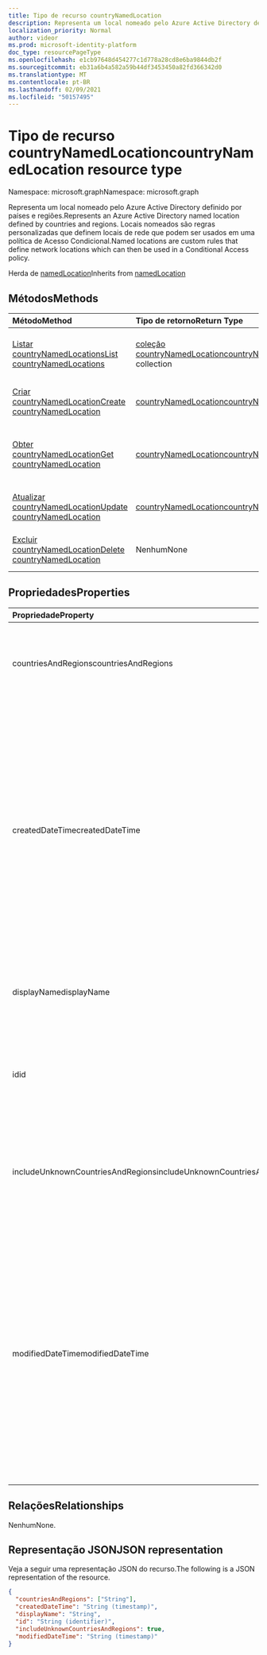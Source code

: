 ```yaml
---
title: Tipo de recurso countryNamedLocation
description: Representa um local nomeado pelo Azure Active Directory definido por países e regiões. Locais nomeados são regras personalizadas que definem locais de rede que podem ser usados em uma política de Acesso Condicional.
localization_priority: Normal
author: videor
ms.prod: microsoft-identity-platform
doc_type: resourcePageType
ms.openlocfilehash: e1cb97648d454277c1d778a28cd8e6ba9844db2f
ms.sourcegitcommit: eb31a6b4a582a59b44df3453450a82fd366342d0
ms.translationtype: MT
ms.contentlocale: pt-BR
ms.lasthandoff: 02/09/2021
ms.locfileid: "50157495"
---
```

# <a name="countrynamedlocation-resource-type"></a><span data-ttu-id="6c1eb-104">Tipo de recurso countryNamedLocation</span><span class="sxs-lookup"><span data-stu-id="6c1eb-104">countryNamedLocation resource type</span></span>

<span data-ttu-id="6c1eb-105">Namespace: microsoft.graph</span><span class="sxs-lookup"><span data-stu-id="6c1eb-105">Namespace: microsoft.graph</span></span>

<span data-ttu-id="6c1eb-106">Representa um local nomeado pelo Azure Active Directory definido por países e regiões.</span><span class="sxs-lookup"><span data-stu-id="6c1eb-106">Represents an Azure Active Directory named location defined by countries and regions.</span></span> <span data-ttu-id="6c1eb-107">Locais nomeados são regras personalizadas que definem locais de rede que podem ser usados em uma política de Acesso Condicional.</span><span class="sxs-lookup"><span data-stu-id="6c1eb-107">Named locations are custom rules that define network locations which can then be used in a Conditional Access policy.</span></span>

<span data-ttu-id="6c1eb-108">Herda de [namedLocation](../resources/namedLocation.md)</span><span class="sxs-lookup"><span data-stu-id="6c1eb-108">Inherits from [namedLocation](../resources/namedLocation.md)</span></span>

## <a name="methods"></a><span data-ttu-id="6c1eb-109">Métodos</span><span class="sxs-lookup"><span data-stu-id="6c1eb-109">Methods</span></span>

| <span data-ttu-id="6c1eb-110">Método</span><span class="sxs-lookup"><span data-stu-id="6c1eb-110">Method</span></span>       | <span data-ttu-id="6c1eb-111">Tipo de retorno</span><span class="sxs-lookup"><span data-stu-id="6c1eb-111">Return Type</span></span> | <span data-ttu-id="6c1eb-112">Descrição</span><span class="sxs-lookup"><span data-stu-id="6c1eb-112">Description</span></span> |
|:-------------|:------------|:------------|
| [<span data-ttu-id="6c1eb-113">Listar countryNamedLocations</span><span class="sxs-lookup"><span data-stu-id="6c1eb-113">List countryNamedLocations</span></span>](../api/conditionalaccessroot-list-namedlocations.md) | <span data-ttu-id="6c1eb-114">[coleção countryNamedLocation](countryNamedLocation.md)</span><span class="sxs-lookup"><span data-stu-id="6c1eb-114">[countryNamedLocation](countryNamedLocation.md) collection</span></span> | <span data-ttu-id="6c1eb-115">Obter todos os **objetos countryNamedLocation** na organização.</span><span class="sxs-lookup"><span data-stu-id="6c1eb-115">Get all the **countryNamedLocation** objects in the organization.</span></span> |
| [<span data-ttu-id="6c1eb-116">Criar countryNamedLocation</span><span class="sxs-lookup"><span data-stu-id="6c1eb-116">Create countryNamedLocation</span></span>](../api/conditionalaccessroot-post-namedlocations.md) | [<span data-ttu-id="6c1eb-117">countryNamedLocation</span><span class="sxs-lookup"><span data-stu-id="6c1eb-117">countryNamedLocation</span></span>](countryNamedLocation.md) | <span data-ttu-id="6c1eb-118">Criar um novo **objeto countryNamedLocation.**</span><span class="sxs-lookup"><span data-stu-id="6c1eb-118">Create a new **countryNamedLocation** object.</span></span> |
| [<span data-ttu-id="6c1eb-119">Obter countryNamedLocation</span><span class="sxs-lookup"><span data-stu-id="6c1eb-119">Get countryNamedLocation</span></span>](../api/countrynamedlocation-get.md) | [<span data-ttu-id="6c1eb-120">countryNamedLocation</span><span class="sxs-lookup"><span data-stu-id="6c1eb-120">countryNamedLocation</span></span>](countrynamedlocation.md) | <span data-ttu-id="6c1eb-121">Leia as propriedades e os relacionamentos de um **objeto countryNamedLocation.**</span><span class="sxs-lookup"><span data-stu-id="6c1eb-121">Read the properties and relationships of a **countryNamedLocation** object.</span></span> |
| [<span data-ttu-id="6c1eb-122">Atualizar countryNamedLocation</span><span class="sxs-lookup"><span data-stu-id="6c1eb-122">Update countryNamedLocation</span></span>](../api/countrynamedlocation-update.md) | [<span data-ttu-id="6c1eb-123">countryNamedLocation</span><span class="sxs-lookup"><span data-stu-id="6c1eb-123">countryNamedLocation</span></span>](countrynamedlocation.md) | <span data-ttu-id="6c1eb-124">Atualize **um objeto countryNamedLocation.**</span><span class="sxs-lookup"><span data-stu-id="6c1eb-124">Update a **countryNamedLocation** object.</span></span> |
| [<span data-ttu-id="6c1eb-125">Excluir countryNamedLocation</span><span class="sxs-lookup"><span data-stu-id="6c1eb-125">Delete countryNamedLocation</span></span>](../api/countrynamedlocation-delete.md) | <span data-ttu-id="6c1eb-126">Nenhum</span><span class="sxs-lookup"><span data-stu-id="6c1eb-126">None</span></span> | <span data-ttu-id="6c1eb-127">**Exclua um objeto countryNamedLocation.**</span><span class="sxs-lookup"><span data-stu-id="6c1eb-127">Delete a **countryNamedLocation** object.</span></span> |

## <a name="properties"></a><span data-ttu-id="6c1eb-128">Propriedades</span><span class="sxs-lookup"><span data-stu-id="6c1eb-128">Properties</span></span>

| <span data-ttu-id="6c1eb-129">Propriedade</span><span class="sxs-lookup"><span data-stu-id="6c1eb-129">Property</span></span>     | <span data-ttu-id="6c1eb-130">Tipo</span><span class="sxs-lookup"><span data-stu-id="6c1eb-130">Type</span></span>        | <span data-ttu-id="6c1eb-131">Descrição</span><span class="sxs-lookup"><span data-stu-id="6c1eb-131">Description</span></span> |
|:-------------|:------------|:------------|
|<span data-ttu-id="6c1eb-132">countriesAndRegions</span><span class="sxs-lookup"><span data-stu-id="6c1eb-132">countriesAndRegions</span></span>|<span data-ttu-id="6c1eb-133">Coleção de cadeias de caracteres</span><span class="sxs-lookup"><span data-stu-id="6c1eb-133">String collection</span></span>|<span data-ttu-id="6c1eb-134">Lista de países e/ou regiões no formato de duas letras especificado pela ISO 3166-2.</span><span class="sxs-lookup"><span data-stu-id="6c1eb-134">List of countries and/or regions in two-letter format specified by ISO 3166-2.</span></span>|
|<span data-ttu-id="6c1eb-135">createdDateTime</span><span class="sxs-lookup"><span data-stu-id="6c1eb-135">createdDateTime</span></span>|<span data-ttu-id="6c1eb-136">DateTimeOffset</span><span class="sxs-lookup"><span data-stu-id="6c1eb-136">DateTimeOffset</span></span>|<span data-ttu-id="6c1eb-137">O tipo Timestamp representa a data e a hora de criação do local usando o formato ISO 8601 e está sempre no horário UTC.</span><span class="sxs-lookup"><span data-stu-id="6c1eb-137">The Timestamp type represents creation date and time of the location using ISO 8601 format and is always in UTC time.</span></span> <span data-ttu-id="6c1eb-138">Por exemplo, meia-noite em UTC no dia 1º de janeiro de 2014 teria esta aparência: `'2014-01-01T00:00:00Z'`.</span><span class="sxs-lookup"><span data-stu-id="6c1eb-138">For example, midnight UTC on Jan 1, 2014 would look like this: `'2014-01-01T00:00:00Z'`.</span></span> <span data-ttu-id="6c1eb-139">Somente leitura.</span><span class="sxs-lookup"><span data-stu-id="6c1eb-139">Read-only.</span></span> <span data-ttu-id="6c1eb-140">Herdado [de namedLocation](../resources/namedLocation.md).</span><span class="sxs-lookup"><span data-stu-id="6c1eb-140">Inherited from [namedLocation](../resources/namedLocation.md).</span></span>|
|<span data-ttu-id="6c1eb-141">displayName</span><span class="sxs-lookup"><span data-stu-id="6c1eb-141">displayName</span></span>|<span data-ttu-id="6c1eb-142">Cadeia de caracteres</span><span class="sxs-lookup"><span data-stu-id="6c1eb-142">String</span></span>|<span data-ttu-id="6c1eb-143">Nome acessível para humanos do local.</span><span class="sxs-lookup"><span data-stu-id="6c1eb-143">Human-readable name of the location.</span></span> <span data-ttu-id="6c1eb-144">Herdado [de namedLocation](../resources/namedLocation.md).</span><span class="sxs-lookup"><span data-stu-id="6c1eb-144">Inherited from [namedLocation](../resources/namedLocation.md).</span></span>|
|<span data-ttu-id="6c1eb-145">id</span><span class="sxs-lookup"><span data-stu-id="6c1eb-145">id</span></span>|<span data-ttu-id="6c1eb-146">Cadeia de caracteres</span><span class="sxs-lookup"><span data-stu-id="6c1eb-146">String</span></span>|<span data-ttu-id="6c1eb-147">Identificador de um objeto namedLocation.</span><span class="sxs-lookup"><span data-stu-id="6c1eb-147">Identifier of a namedLocation object.</span></span> <span data-ttu-id="6c1eb-148">Somente leitura.</span><span class="sxs-lookup"><span data-stu-id="6c1eb-148">Read-only.</span></span> <span data-ttu-id="6c1eb-149">Herdado [de namedLocation](../resources/namedLocation.md).</span><span class="sxs-lookup"><span data-stu-id="6c1eb-149">Inherited from [namedLocation](../resources/namedLocation.md).</span></span>|
|<span data-ttu-id="6c1eb-150">includeUnknownCountriesAndRegions</span><span class="sxs-lookup"><span data-stu-id="6c1eb-150">includeUnknownCountriesAndRegions</span></span>|<span data-ttu-id="6c1eb-151">Booliano</span><span class="sxs-lookup"><span data-stu-id="6c1eb-151">Boolean</span></span>|<span data-ttu-id="6c1eb-152">True se os endereços IP que não mapeiam para um país ou região devem ser incluídos no local nomeado.</span><span class="sxs-lookup"><span data-stu-id="6c1eb-152">True if IP addresses that don't map to a country or region should be included in the named location.</span></span>|
|<span data-ttu-id="6c1eb-153">modifiedDateTime</span><span class="sxs-lookup"><span data-stu-id="6c1eb-153">modifiedDateTime</span></span>|<span data-ttu-id="6c1eb-154">DateTimeOffset</span><span class="sxs-lookup"><span data-stu-id="6c1eb-154">DateTimeOffset</span></span>|<span data-ttu-id="6c1eb-155">O tipo Timestamp representa a data e a hora da última modificação do local usando o formato ISO 8601 e está sempre no horário UTC.</span><span class="sxs-lookup"><span data-stu-id="6c1eb-155">The Timestamp type represents last modified date and time of the location using ISO 8601 format and is always in UTC time.</span></span> <span data-ttu-id="6c1eb-156">Por exemplo, meia-noite em UTC no dia 1º de janeiro de 2014 teria esta aparência: `'2014-01-01T00:00:00Z'`.</span><span class="sxs-lookup"><span data-stu-id="6c1eb-156">For example, midnight UTC on Jan 1, 2014 would look like this: `'2014-01-01T00:00:00Z'`.</span></span> <span data-ttu-id="6c1eb-157">Somente leitura.</span><span class="sxs-lookup"><span data-stu-id="6c1eb-157">Read-only.</span></span> <span data-ttu-id="6c1eb-158">Herdado [de namedLocation](../resources/namedLocation.md).</span><span class="sxs-lookup"><span data-stu-id="6c1eb-158">Inherited from [namedLocation](../resources/namedLocation.md).</span></span>|

## <a name="relationships"></a><span data-ttu-id="6c1eb-159">Relações</span><span class="sxs-lookup"><span data-stu-id="6c1eb-159">Relationships</span></span>

<span data-ttu-id="6c1eb-160">Nenhum</span><span class="sxs-lookup"><span data-stu-id="6c1eb-160">None.</span></span>

## <a name="json-representation"></a><span data-ttu-id="6c1eb-161">Representação JSON</span><span class="sxs-lookup"><span data-stu-id="6c1eb-161">JSON representation</span></span>

<span data-ttu-id="6c1eb-162">Veja a seguir uma representação JSON do recurso.</span><span class="sxs-lookup"><span data-stu-id="6c1eb-162">The following is a JSON representation of the resource.</span></span>

<!-- {
  "blockType": "resource",
  "optionalProperties": [

  ],
  "@odata.type": "microsoft.graph.countryNamedLocation"
}-->

```json
{
  "countriesAndRegions": ["String"],
  "createdDateTime": "String (timestamp)",
  "displayName": "String",
  "id": "String (identifier)",
  "includeUnknownCountriesAndRegions": true,
  "modifiedDateTime": "String (timestamp)"
}
```

<!-- uuid: 16cd6b66-4b1a-43a1-adaf-3a886856ed98
2019-02-04 14:57:30 UTC -->
<!-- {
  "type": "#page.annotation",
  "description": "countryNamedLocation resource",
  "keywords": "",
  "section": "documentation",
  "tocPath": ""
}-->

